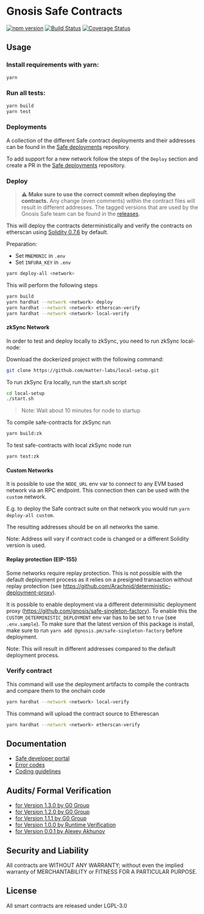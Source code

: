 Gnosis Safe Contracts
=====================

[![npm version](https://badge.fury.io/js/%40gnosis.pm%2Fsafe-contracts.svg)](https://badge.fury.io/js/%40gnosis.pm%2Fsafe-contracts)
[![Build Status](https://github.com/gnosis/safe-contracts/workflows/safe-contracts/badge.svg?branch=development)](https://github.com/gnosis/safe-contracts/actions)
[![Coverage Status](https://coveralls.io/repos/github/gnosis/safe-contracts/badge.svg?branch=development)](https://coveralls.io/github/gnosis/safe-contracts)

Usage
-----
### Install requirements with yarn:

```bash
yarn
```

### Run all tests:

```bash
yarn build
yarn test
```

### Deployments

A collection of the different Safe contract deployments and their addresses can be found in the [Safe deployments](https://github.com/gnosis/safe-deployments) repository.

To add support for a new network follow the steps of the ``Deploy`` section and create a PR in the [Safe deployments](https://github.com/gnosis/safe-deployments) repository. 

### Deploy

> :warning: **Make sure to use the correct commit when deploying the contracts.** Any change (even comments) within the contract files will result in different addresses. The tagged versions that are used by the Gnosis Safe team can be found in the [releases](https://github.com/gnosis/safe-contracts/releases).

This will deploy the contracts deterministically and verify the contracts on etherscan using [Solidity 0.7.6](https://github.com/ethereum/solidity/releases/tag/v0.7.6) by default.

Preparation:
- Set `MNEMONIC` in `.env`
- Set `INFURA_KEY` in `.env`

```bash
yarn deploy-all <network>
```

This will perform the following steps

```bash
yarn build
yarn hardhat --network <network> deploy
yarn hardhat --network <network> etherscan-verify
yarn hardhat --network <network> local-verify
```

#### zkSync Network

In order to test and deploy locally to zkSync, you need to run zkSync local-node:

Download the dockerized project with the following command:
```bash
git clone https://github.com/matter-labs/local-setup.git
```

To run zkSync Era locally, run the start.sh script
```bash
cd local-setup
./start.sh
```
> Note: Wait about 10 minutes for node to startup

To compile safe-contracts for zkSync run
```bash
yarn build:zk
```

To test safe-contracts with local zkSync node run
```bash
yarn test:zk
```

#### Custom Networks

It is possible to use the `NODE_URL` env var to connect to any EVM based network via an RPC endpoint. This connection then can be used with the `custom` network.

E.g. to deploy the Safe contract suite on that network you would run `yarn deploy-all custom`. 

The resulting addresses should be on all networks the same.

Note: Address will vary if contract code is changed or a different Solidity version is used.

#### Replay protection (EIP-155)

Some networks require replay protection. This is not possible with the default deployment process as it relies on a presigned transaction without replay protection (see https://github.com/Arachnid/deterministic-deployment-proxy). 

It is possible to enable deployment via a different determinisitic deployment proxy (https://github.com/gnosis/safe-singleton-factory). To enable this the `CUSTOM_DETERMINISTIC_DEPLOYMENT` env var has to be set to `true` (see `.env.sample`). To make sure that the latest version of this package is install, make sure to run `yarn add @gnosis.pm/safe-singleton-factory` before deployment.

Note: This will result in different addresses compared to the default deployment process.

### Verify contract

This command will use the deployment artifacts to compile the contracts and compare them to the onchain code
```bash
yarn hardhat --network <network> local-verify
```

This command will upload the contract source to Etherescan
```bash
yarn hardhat --network <network> etherscan-verify
```

Documentation
-------------
- [Safe developer portal](http://docs.gnosis.io/safe)
- [Error codes](docs/error_codes.md)
- [Coding guidelines](docs/guidelines.md)

Audits/ Formal Verification
---------
- [for Version 1.3.0 by G0 Group](docs/audit_1_3_0.md)
- [for Version 1.2.0 by G0 Group](docs/audit_1_2_0.md)
- [for Version 1.1.1 by G0 Group](docs/audit_1_1_1.md)
- [for Version 1.0.0 by Runtime Verification](docs/rv_1_0_0.md)
- [for Version 0.0.1 by Alexey Akhunov](docs/alexey_audit.md)

Security and Liability
----------------------
All contracts are WITHOUT ANY WARRANTY; without even the implied warranty of MERCHANTABILITY or FITNESS FOR A PARTICULAR PURPOSE.

License
-------
All smart contracts are released under LGPL-3.0
